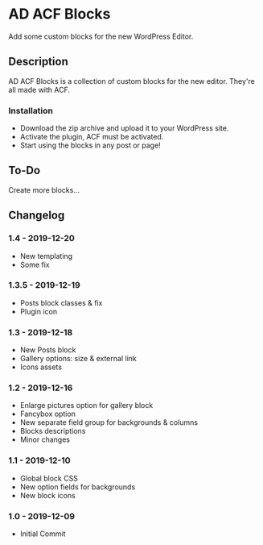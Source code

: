 # AD ACF Blocks

Add some custom blocks for the new WordPress Editor.

## Description

AD ACF Blocks is a collection of custom blocks for the new editor. They're all made with ACF.

### Installation

* Download the zip archive and upload it to your WordPress site. 
* Activate the plugin, ACF must be activated. 
* Start using the blocks in any post or page!

## To-Do

Create more blocks…

## Changelog

### 1.4 - 2019-12-20
* New templating
* Some fix

### 1.3.5 - 2019-12-19
* Posts block classes & fix
* Plugin icon

### 1.3 - 2019-12-18
* New Posts block
* Gallery options: size & external link
* Icons assets

### 1.2 - 2019-12-16
* Enlarge pictures option for gallery block
* Fancybox option
* New separate field group for backgrounds & columns
* Blocks descriptions
* Minor changes

### 1.1 - 2019-12-10
* Global block CSS
* New option fields for backgrounds
* New block icons

### 1.0 - 2019-12-09
* Initial Commit